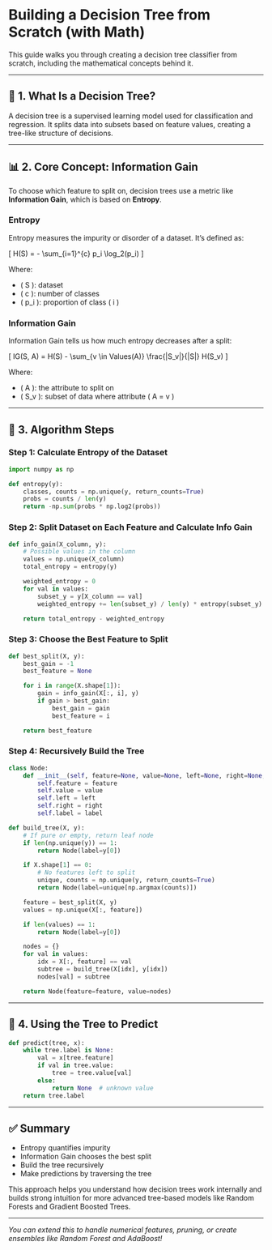 
# Building a Decision Tree from Scratch (with Math)

This guide walks you through creating a decision tree classifier from scratch, including the mathematical concepts behind it.

---

## 🌳 1. What Is a Decision Tree?

A decision tree is a supervised learning model used for classification and regression. It splits data into subsets based on feature values, creating a tree-like structure of decisions.

---

## 📊 2. Core Concept: Information Gain

To choose which feature to split on, decision trees use a metric like **Information Gain**, which is based on **Entropy**.

### Entropy

Entropy measures the impurity or disorder of a dataset. It’s defined as:

\[
H(S) = - \sum_{i=1}^{c} p_i \log_2(p_i)
\]

Where:
- \( S \): dataset
- \( c \): number of classes
- \( p_i \): proportion of class \( i \)

### Information Gain

Information Gain tells us how much entropy decreases after a split:

\[
IG(S, A) = H(S) - \sum_{v \in Values(A)} \frac{|S_v|}{|S|} H(S_v)
\]

Where:
- \( A \): the attribute to split on
- \( S_v \): subset of data where attribute \( A = v \)

---

## 🔨 3. Algorithm Steps

### Step 1: Calculate Entropy of the Dataset

```python
import numpy as np

def entropy(y):
    classes, counts = np.unique(y, return_counts=True)
    probs = counts / len(y)
    return -np.sum(probs * np.log2(probs))
```

### Step 2: Split Dataset on Each Feature and Calculate Info Gain

```python
def info_gain(X_column, y):
    # Possible values in the column
    values = np.unique(X_column)
    total_entropy = entropy(y)

    weighted_entropy = 0
    for val in values:
        subset_y = y[X_column == val]
        weighted_entropy += len(subset_y) / len(y) * entropy(subset_y)

    return total_entropy - weighted_entropy
```

### Step 3: Choose the Best Feature to Split

```python
def best_split(X, y):
    best_gain = -1
    best_feature = None

    for i in range(X.shape[1]):
        gain = info_gain(X[:, i], y)
        if gain > best_gain:
            best_gain = gain
            best_feature = i

    return best_feature
```

### Step 4: Recursively Build the Tree

```python
class Node:
    def __init__(self, feature=None, value=None, left=None, right=None, *, label=None):
        self.feature = feature
        self.value = value
        self.left = left
        self.right = right
        self.label = label

def build_tree(X, y):
    # If pure or empty, return leaf node
    if len(np.unique(y)) == 1:
        return Node(label=y[0])

    if X.shape[1] == 0:
        # No features left to split
        unique, counts = np.unique(y, return_counts=True)
        return Node(label=unique[np.argmax(counts)])

    feature = best_split(X, y)
    values = np.unique(X[:, feature])

    if len(values) == 1:
        return Node(label=y[0])

    nodes = {}
    for val in values:
        idx = X[:, feature] == val
        subtree = build_tree(X[idx], y[idx])
        nodes[val] = subtree

    return Node(feature=feature, value=nodes)
```

---

## 🧪 4. Using the Tree to Predict

```python
def predict(tree, x):
    while tree.label is None:
        val = x[tree.feature]
        if val in tree.value:
            tree = tree.value[val]
        else:
            return None  # unknown value
    return tree.label
```

---

## ✅ Summary

- Entropy quantifies impurity
- Information Gain chooses the best split
- Build the tree recursively
- Make predictions by traversing the tree

This approach helps you understand how decision trees work internally and builds strong intuition for more advanced tree-based models like Random Forests and Gradient Boosted Trees.

---

*You can extend this to handle numerical features, pruning, or create ensembles like Random Forest and AdaBoost!*

